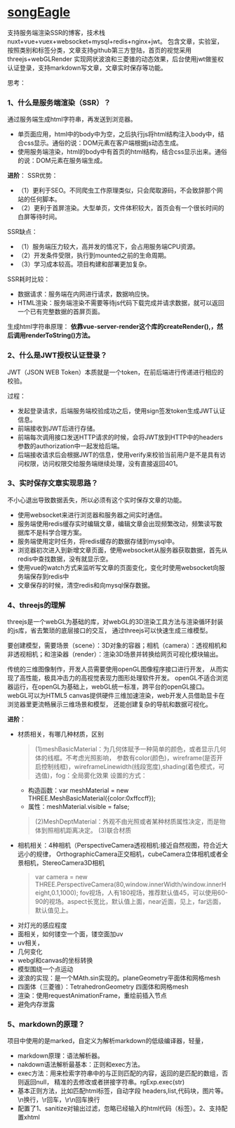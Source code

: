 # [songEagle](http://www.chengxinsong.cn)
支持服务端渲染SSR的博客，技术栈nuxt+vue+vuex+websocket+mysql+redis+nginx+jwt。
包含文章，实验室，按照类别和标签分类，文章支持github第三方登陆，首页的视觉采用threejs+webGLRender
实现网状波浪和三菱锥的动态效果，后台使用jwt做鉴权认证登录，支持markdown写文章，文章实时保存等功能。

思考：
### 1、什么是服务端渲染（SSR）？
通过服务端生成html字符串，再发送到浏览器。
+ 单页面应用，html中的body中为空，之后执行js将html结构注入body中，结合css显示。通俗的说：DOM元素在客户端根据js动态生成。
+ 使用服务端渲染，html的body中有首页的html结构，结合css显示出来。通俗的说：DOM元素在服务端生成。

**进阶**：
SSR优势：
+ （1）更利于SEO。不同爬虫工作原理类似，只会爬取源码，不会致辞那个网站的任何脚本。
+ （2）更利于首屏渲染。大型单页，文件体积较大，首页会有一个很长时间的白屏等待时间。

SSR缺点：
+ （1）服务端压力较大，高并发的情况下，会占用服务端CPU资源。
+ （2）开发条件受限，执行到mounted之前的生命周期。
+ （3）学习成本较高。项目构建和部署更加复杂。

SSR耗时比较：
+ 数据请求：服务端在内网进行请求，数据响应快。
+ HTML渲染：服务端渲染不需要等待js代码下载完成并请求数据，就可以返回一个已有完整数据的首屏页面。

生成html字符串原理：
**依靠vue-server-render这个库的createRender(),，然后调用renderToString()方法。**


### 2、什么是JWT授权认证登录？
JWT（JSON WEB Token）本质就是一个token，在前后端进行传递进行相应的校验。

过程：
+ 发起登录请求，后端服务端校验成功之后，使用sign签发token生成JWT认证信息。
+ 前端接收到JWT后进行存储。
+ 前端每次调用接口发送HTTP请求的时候，会将JWT放到HTTP中的headers参数的authorization中一起发给后端。
+ 后端接收请求后会根据JWT的信息，使用verify来校验当前用户是不是具有访问权限，访问权限交给服务端继续处理，没有直接返回401。


### 3、实时保存文章实现思路？
不小心退出导致数据丢失，所以必须有这个实时保存文章的功能。
+ 使用websocket来进行浏览器和服务器之间实时通信。
+ 服务端使用redis缓存实时编辑文章，编辑文章会出现频繁改动，频繁读写数据库不是科学合理方案。
+ 服务端使用定时任务，将redis缓存的数据存储到mysql中。
+ 浏览器初次进入到新增文章页面，使用websocket从服务器获取数据，首先从redis中查找数据，没有就显示空。
+ 使用vue的watch方式来监听写文章的页面变化，变化时使用websocket向服务端保存到redis中
+ 文章保存的时候，清空redis和向mysql保存数据。

### 4、threejs的理解
threejs是一个webGL为基础的库，对webGL的3D渲染工具方法与渲染循环封装的js库，省去繁琐的底层接口的交互，
通过threejs可以快速生成三维模型。

要创建模型，需要场景（scene）：3D对象的容器；相机（camera）：透视相机和非透视相机；和渲染器（render）：渲染3D场景并转换给网页可视化模块输出。

传统的三维图像制作，开发人员需要使用openGL图像程序接口进行开发，
从而实现了高性能，极具冲击力的高视觉表现力图形处理软件开发。
openGL不适合浏览器运行，在openGL为基础上，webGL统一标准，跨平台的openGL接口。
webGL可以为HTML5 canvas提供硬件三维加速渲染，web开发人员借助显卡在浏览器里更流畅展示三维场景和模型，
还能创建复杂的导航和数据可视化。

**进阶**：
+ 材质相关，有哪几种材质，区别
    > (1)meshBasicMaterial：为几何体赋予一种简单的颜色，或者显示几何体的线框。不考虑光照影响，
    参数有color(颜色)，wireframe(是否开启控制线框)，wireframeLinewidth(线段宽度),shading(着色模式，可选值)，fog：全局雾化效果
    设置的方式：
    + 构造函数：var meshMaterial = new THREE.MeshBasicMaterial({color:0xffccff});
    + 属性：meshMaterial.visible = false;
    > (2)MeshDeptMaterial：外观不由光照或者某种材质属性决定，而是物体到照相机距离决定。
    > (3)联合材质
+ 相机相关：4种相机（PerspectiveCamera透视相机:接近自然视图，符合近大远小的规律， OrthographicCamera正交相机，cubeCamera立体相机或者全景相机，StereoCamera3D相机
    > var camera = new THREE.PerspectiveCamera(80,window.innerWidth/window.innerHeight,0.1,1000);
    fov视场，人有180视场，推荐默认值45，可以使用60-90的视场。aspect长宽比，默认值上面，near近面，见上，far远面，默认值见上。
+ 对灯光的感应程度
+ 面相关，如何镂空一个面，镂空面加uv
+ uv相关，
+ 几何变化
+ webgl和canvas的坐标转换
+ 模型围绕一个点运动
+ 波浪的实现：是一个MAth.sin实现的。planeGeometry平面体和网格mesh
+ 四面体（三菱锥）：TetrahedronGeometry 四面体和网格mesh
+ 渲染：使用requestAnimationFrame，重绘前插入节点
+ 避免内存泄露


### 5、markdown的原理？
项目中使用的是marked，自定义为解析markdown的低级编译器，轻量，
+ markdown原理：语法解析器。
+ nakdown语法解析最基本：正则和exec方法。
+ exec方法：用来检索字符串中的与正则匹配的内容，返回的是匹配的数组，否则返回null，
精准的去修改或者拼接字符串。rgExp.exec(str)
+ 基本正则方法，比如匹配html标签，自动字段 headers,list,代码块，图片等。 \n换行，\r回车，\r\n回车换行
+ 配置了1、sanitize对输出过滤，忽略已经输入的html代码（标签）。2、支持配置xhtml
